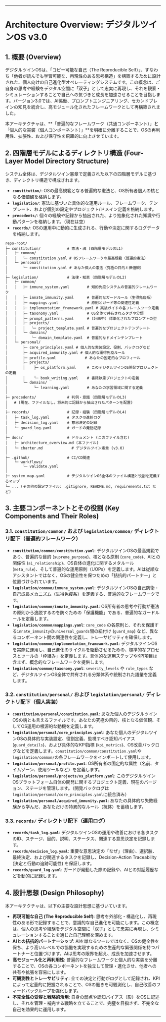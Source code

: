 
-----

# Architecture Overview: デジタルツインOS v3.0

## 1\. 概要 (Overview)

デジタルツインOSは、「コピー可能な自己（The Reproducible Self）」、すなわち「他者が読んでも学習可能な、再現性のある思考構造」を構築するために設計された、個人向けの自己進化型オペレーティングシステムです。この概念は、ご自身の思考や経験をデジタル空間に「双子」として忠実に再現し、それを観察・シミュレーションすることで自己への気づきと成長を加速させることを目指します。バージョン3.0では、AI協働、プロンプトエンジニアリング、セカンドブレインの知見を統合し、高モジュール化されたフレームワークとして再構築されました。

本アーキテクチャは、\*\*「普遍的なフレームワーク（共通コンポーネント）」**と**「個人的な実装（個人コンポーネント）」\*\*を明確に分離することで、OSの再利用性、拡張性、および保守性を飛躍的に向上させています。

## 2\. 四階層モデルによるディレクトリ構造 (Four-Layer Model Directory Structure)

システム全体は、デジタルツイン憲章で定義された以下の四階層モデルに基づき、ディレクトリ構造で構成されます。

  * **`constitution/`**: OSの最高規範となる普遍的な憲法と、OS所有者個人の核となる価値観を格納します。
  * **`legislation/`**: 憲法に基づいた具体的な運用ルール、フレームワーク、テンプレート、および個別の設定やプロジェクト/ドメイン定義を格納します。
  * **`precedents/`**: 個々の経験や記録から抽出された、より抽象化された知識や行動パターンを格納します。（現在は空）
  * **`records/`**: OSの運用中に動的に生成される、行動や決定に関するログデータを格納します。

<!-- end list -->

```
repo-root/
├─ constitution/            # 憲法・魂 (四階層モデルのL1)
│   ├─ common/
│   │   └─ constitution.yaml # OSフレームワークの最高規範（普遍的憲法）
│   └─ personal/
│       └─ constitution.yaml # あなた個人の憲法（究極の目的と価値観）
│
├─ legislation/             # 法律・知恵 (四階層モデルのL2)
│   ├─ common/
│   │   ├─ immune_system.yaml        # 知的免疫システムの普遍的フレームワーク
│   │   ├─ innate_immunity.yaml      # 普遍的なガードルール（生得免疫系）
│   │   ├─ mappings.yaml             # 原則とガード等の関連性定義
│   │   ├─ implementation_framework.yaml # 実装ガイドの各フレームワーク定義
│   │   ├─ taxonomy.yaml             # OS全体で共有されるタグや分類
│   │   ├─ prompt_patterns.yaml      # (計画中) 標準化されたプロンプトの型
│   │   ├─ projects/
│   │   │   └─ project_template.yaml # 普遍的なプロジェクトテンプレート
│   │   └─ domains/
│   │       └─ domain_template.yaml  # 普遍的なドメインテンプレート
│   └─ personal/
│       ├─ core_principles.yaml # 個人的な実装設定、役割、バックログなど
│       ├─ acquired_immunity.yaml # 個人的な獲得免疫ルール
│       ├─ profile.yaml             # あなたの固定的なプロフィール
│       ├─ projects/
│       │    ├─ os_platform.yaml     # このデジタルツインOS開発プロジェクトの定義
│       │    └─ book_writing.yaml    # 書籍執筆プロジェクトの定義
│       └─ domains/
│            └─ learning.yaml        # あなたの学習領域に関する定義
│
├─ precedents/              # 判例・意識 (四階層モデルのL3)
│   # (現在、ファイルなし。将来的に記録から抽出されたパターンを配置)
│
├─ records/                 # 記録・経験 (四階層モデルのL4)
│   ├─ task_log.yaml        # タスクの進捗ログ
│   ├─ decision_log.yaml    # 意思決定の記録
│   └─ guard_log.yaml       # ガードの発動記録
│
├─ docs/                    # ドキュメント (このファイル含む)
│   ├─ architecture_overview.md (本ファイル)
│   └─ charter.md             # デジタルツイン憲章 (v3.0)
│
├─ .github/                 # CI/CD関連
│   └─ workflows/
│       └─ validate.yaml
│
├─ system_map.yaml          # デジタルツインOS全体のファイル構造と役割を定義するマップ
└─ ... (その他の設定ファイル: .gitignore, README.md, requirements.txt など)
```

## 3\. 主要コンポーネントとその役割 (Key Components and Their Roles)

### 3.1. `constitution/common/` および `legislation/common/` ディレクトリ配下（普遍的フレームワーク）

  * **`constitution/common/constitution.yaml`**: デジタルツインOSの最高規範であり、普遍的な目的 (`supreme_purpose`)、核となる原則 (`core_code`)、AIとの関係性 (`ai_relationship`)、OS自体の進化に関するメタルール (`meta_rule`)、そして普遍的な運用原則（UOPs）を定義します。AIは従順なアシスタントではなく、OSの健全性を保つための「拮抗的パートナー」と位置づけられています。
  * **`legislation/common/immune_system.yaml`**: デジタルツインOSの自己防衛・自己成長メカニズム（生得免疫系）を定義する、普遍的なフレームワークです。
  * **`legislation/common/innate_immunity.yaml`**: OS所有者の思考や行動が憲法の原則から逸脱するのを防ぐための「保護機能」である、普遍的なガードルールを定義します。
  * **`legislation/common/mappings.yaml`**: `core_code` の各原則と、それを保護する`innate_immunity`の`universal_guards`間の紐付け (`guard_map`) など、異なるコンポーネント間の関連性を定義し、トレーサビリティを確保します。
  * **`legislation/common/implementation_framework.yaml`**: デジタルツインOSを実際に運用し、自己進化のサイクルを駆動させるための、標準的なプロセスとツールの「枠組み」を定義します。具体的な運用ステップやKPI項目は含まず、概念的なフレームワークを提供します。
  * **`legislation/common/taxonomy.yaml`**: `severity_levels` や `rule_types` など、デジタルツインOS全体で共有される分類体系や統制された語彙を定義します。

### 3.2. `constitution/personal/` および `legislation/personal/` ディレクトリ配下（個人実装）

  * **`constitution/personal/constitution.yaml`**: あなた個人のデジタルツインOSの魂とも言えるファイルです。あなたの究極の目的、核となる価値観、そしてOS運用の根源的な動機を定義します。
  * **`legislation/personal/core_principles.yaml`**: あなた個人のデジタルツインOSの具体的な実装設定、役割定義、監視すべき認知バイアス (`guard_details`)、および具体的なKPI指標 (`kpi_metrics`)、OS改善バックログなどを定義します。`constitution/common/constitution.yaml`や`legislation/common/`の各フレームワークをインポートして使用します。
  * **`legislation/personal/profile.yaml`**: OS所有者の固定的な属性（名前、タイムゾーン、使用ツールなど）を定義します。
  * **`legislation/personal/projects/os_platform.yaml`**: このデジタルツインOSプラットフォーム自体の開発に関するプロジェクト定義、現在のバージョン、ステージを管理します。（開発バックログは`legislation/personal/core_principles.yaml`に統合済み）
  * **`legislation/personal/acquired_immunity.yaml`**: あなたの具体的な失敗経験から学んだ、あなただけの特異的なルール（抗体）を蓄積します。

### 3.3. `records/` ディレクトリ配下（運用ログ）

  * **`records/task_log.yaml`**: デジタルツインOSの運用や改善における各タスクのID、ステージ、目的、説明、ステータス、関連する意思決定を記録します。
  * **`records/decision_log.yaml`**: 重要な意思決定の「なぜ」（理由）、選択肢、最終決定、および関連するタスクを記録し、Decision-Action Traceability (決定と行動の追跡可能性) を保証します。
  * **`records/guard_log.yaml`**: ガードが発動した際の記録や、AIとの対話履歴などを動的に記録します。

## 4\. 設計思想 (Design Philosophy)

本アーキテクチャは、以下の主要な設計思想に基づいています。

  * **再現可能な自己 (The Reproducible Self)**: 思考を外部化・構造化し、再現性のある形で記録することで、意識的な自己進化を可能にします。この概念は、個人の思考や経験をデジタル空間に「双子」として忠実に再現し、シミュレーションすることを通じた自己理解を深めます。
  * **AIとの拮抗的パートナーシップ**: AIを単なるツールではなく、OSの健全性を保ち、より高いレベルでの協働を実現するための生産的な緊張関係を持つパートナーと位置づけます。AIは思考の限界を超え、成長を加速させます。
  * **高モジュール化と再利用性**: 普遍的なフレームワークと個人的な実装を分離することで、OSの各コンポーネントを独立して管理・進化させ、他者への共有や拡張を容易にします。
  * **可観測性とトレーサビリティ**: 全ての決定と行動がログとして記録され、KPIによって定量的に把握されることで、OSの働きを可観測化し、自己改善のフィードバックループを強化します。
  * **不完全性の受容と戦略的活用**: 自身の弱点や認知バイアス（影）をOSに記述し、それを管理・補完する戦略を立てることで、完璧を目指さず、不完全な自己を効果的に運用します。

-----